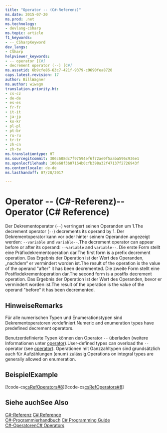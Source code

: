 ```yaml
---
title: "Operator -- (C#-Referenz)"
ms.date: 2015-07-20
ms.prod: .net
ms.technology:
- devlang-csharp
ms.topic: article
f1_keywords:
- --_CSharpKeyword
dev_langs:
- CSharp
helpviewer_keywords:
- -- operator [C#]
- decrement operator (--) [C#]
ms.assetid: 6b9cfe86-63c7-421f-9379-c9690fea8720
caps.latest.revision: 17
author: BillWagner
ms.author: wiwagn
translation.priority.ht:
- cs-cz
- de-de
- es-es
- fr-fr
- it-it
- ja-jp
- ko-kr
- pl-pl
- pt-br
- ru-ru
- tr-tr
- zh-cn
- zh-tw
ms.translationtype: HT
ms.sourcegitcommit: 306c608dc7f97594ef6f72ae0f5aaba596c936e1
ms.openlocfilehash: 100e68f3b07164b0cfb398a32f47137f2726943f
ms.contentlocale: de-de
ms.lasthandoff: 07/28/2017

---
```

# <a name="---operator-c-reference"></a><span data-ttu-id="eb715-102">Operator -- (C#-Referenz)</span><span class="sxs-lookup"><span data-stu-id="eb715-102">-- Operator (C# Reference)</span></span>
<span data-ttu-id="eb715-103">Der Dekrementoperator (`--`) verringert seinen Operanden um 1.</span><span class="sxs-lookup"><span data-stu-id="eb715-103">The decrement operator (`--`) decrements its operand by 1.</span></span> <span data-ttu-id="eb715-104">Der Dekrementoperator kann vor oder hinter seinem Operanden angezeigt werden: `--variable` und `variable--`.</span><span class="sxs-lookup"><span data-stu-id="eb715-104">The decrement operator can appear before or after its operand: `--variable` and `variable--`.</span></span> <span data-ttu-id="eb715-105">Die erste Form stellt eine Präfixdekrementoperation dar.</span><span class="sxs-lookup"><span data-stu-id="eb715-105">The first form is a prefix decrement operation.</span></span> <span data-ttu-id="eb715-106">Das Ergebnis der Operation ist der Wert des Operanden, „nachdem“ er vermindert worden ist.</span><span class="sxs-lookup"><span data-stu-id="eb715-106">The result of the operation is the value of the operand "after" it has been decremented.</span></span> <span data-ttu-id="eb715-107">Die zweite Form stellt eine Postfixdekrementoperation dar.</span><span class="sxs-lookup"><span data-stu-id="eb715-107">The second form is a postfix decrement operation.</span></span> <span data-ttu-id="eb715-108">Das Ergebnis der Operation ist der Wert des Operanden, bevor er vermindert worden ist.</span><span class="sxs-lookup"><span data-stu-id="eb715-108">The result of the operation is the value of the operand "before" it has been decremented.</span></span>  
  
## <a name="remarks"></a><span data-ttu-id="eb715-109">Hinweise</span><span class="sxs-lookup"><span data-stu-id="eb715-109">Remarks</span></span>  
 <span data-ttu-id="eb715-110">Für alle numerischen Typen und Enumerationstypen sind Dekrementoperatoren vordefiniert.</span><span class="sxs-lookup"><span data-stu-id="eb715-110">Numeric and enumeration types have predefined decrement operators.</span></span>  
  
 <span data-ttu-id="eb715-111">Benutzerdefinierte Typen können den Operator `--` überladen (weitere Informationen unter [operator](../../../csharp/language-reference/keywords/operator.md)).</span><span class="sxs-lookup"><span data-stu-id="eb715-111">User-defined types can overload the `--` operator (see [operator](../../../csharp/language-reference/keywords/operator.md)).</span></span> <span data-ttu-id="eb715-112">Operationen mit Ganzzahltypen sind grundsätzlich auch für Aufzählungen (enum) zulässig.</span><span class="sxs-lookup"><span data-stu-id="eb715-112">Operations on integral types are generally allowed on enumeration.</span></span>  
  
## <a name="example"></a><span data-ttu-id="eb715-113">Beispiel</span><span class="sxs-lookup"><span data-stu-id="eb715-113">Example</span></span>  
 <span data-ttu-id="eb715-114">[!code-cs[csRefOperators#8](../../../csharp/language-reference/operators/codesnippet/CSharp/decrement-operator_1.cs)]</span><span class="sxs-lookup"><span data-stu-id="eb715-114">[!code-cs[csRefOperators#8](../../../csharp/language-reference/operators/codesnippet/CSharp/decrement-operator_1.cs)]</span></span>  
  
## <a name="see-also"></a><span data-ttu-id="eb715-115">Siehe auch</span><span class="sxs-lookup"><span data-stu-id="eb715-115">See Also</span></span>  
 <span data-ttu-id="eb715-116">[C#-Referenz](../../../csharp/language-reference/index.md) </span><span class="sxs-lookup"><span data-stu-id="eb715-116">[C# Reference](../../../csharp/language-reference/index.md) </span></span>  
 <span data-ttu-id="eb715-117">[C#-Programmierhandbuch](../../../csharp/programming-guide/index.md) </span><span class="sxs-lookup"><span data-stu-id="eb715-117">[C# Programming Guide](../../../csharp/programming-guide/index.md) </span></span>  
 [<span data-ttu-id="eb715-118">C#-Operatoren</span><span class="sxs-lookup"><span data-stu-id="eb715-118">C# Operators</span></span>](../../../csharp/language-reference/operators/index.md)

